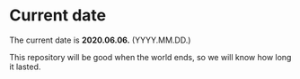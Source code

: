 # Current date

The current date is **2020.06.06.** (YYYY.MM.DD.)

This repository will be good when the world ends, so we will know how long it lasted.
